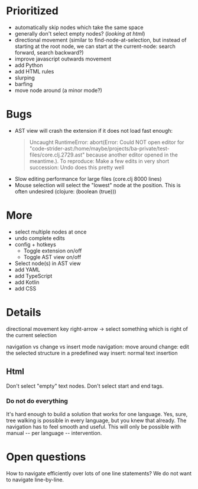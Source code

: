 # Prioritized
- automatically skip nodes which take the same space
- generally don't select empty nodes? (*looking at html*)
- directional movement (similar to find-node-at-selection, but instead of starting at the root node, we can start at the current-node: search forward, search backward?)
- improve javascript outwards movement
- add Python
- add HTML rules
- slurping
- barfing
- move node around (a minor mode?)

# Bugs
- AST view will crash the extension if it does not load fast enough:
    > Uncaught RuntimeError: abort(Error: Could NOT open editor for "code-strider-ast:/home/maybe/projects/ba-private/test-files/core.clj.2729.ast" because another editor opened in the meantime.).
    To reproduce: Make a few edits in very short succession: Undo does this pretty well
- Slow editing performance for large files (core.clj 8000 lines)
- Mouse selection will select the "lowest" node at the position. This is often undesired (clojure: (boolean (true)))

# More
- select multiple nodes at once
- undo complete edits
- config + hotkeys
    - Toggle extension on/off
    - Toggle AST view on/off
- Select node(s) in AST view
- add YAML
- add TypeScript
- add Kotlin
- add CSS

# Details

directional movement
key right-arrow -> select something which is right of the current selection

navigation vs change vs insert mode
navigation: move around
change: edit the selected structure in a predefined way
insert: normal text insertion

## Html

Don't select "empty" text nodes.
Don't select start and end tags.

### Do not do everything

It's hard enough to build a solution that works for one language. Yes, sure, tree walking is possible in every language, but you knew that already. The navigation has to feel smooth and useful. This will only be possible with manual -- per language -- intervention.

# Open questions

How to navigate efficiently over lots of one line statements? We do not want to navigate line-by-line.
